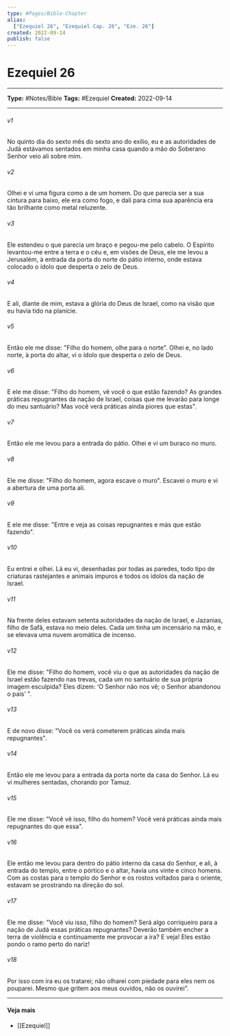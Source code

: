 ```yaml
---
type: #Pages/Bible-Chapter
alias:
  ["Ezequiel 26", "Ezequiel Cap. 26", "Eze. 26"]
created: 2022-09-14
publish: false
---
```


# Ezequiel 26

---

**Type:** #Notes/Bible
**Tags:** #Ezequiel
**Created:** 2022-09-14

---

###### v1
No quinto dia do sexto mês do sexto ano do exílio, eu e as autoridades de Judá estávamos sentados em minha casa quando a mão do Soberano Senhor veio ali sobre mim.
###### v2
Olhei e vi uma figura como a de um homem. Do que parecia ser a sua cintura para baixo, ele era como fogo, e dali para cima sua aparência era tão brilhante como metal reluzente.
###### v3
Ele estendeu o que parecia um braço e pegou-me pelo cabelo. O Espírito levantou-me entre a terra e o céu e, em visões de Deus, ele me levou a Jerusalém, à entrada da porta do norte do pátio interno, onde estava colocado o ídolo que desperta o zelo de Deus.
###### v4
E ali, diante de mim, estava a glória do Deus de Israel, como na visão que eu havia tido na planície.
###### v5
Então ele me disse: "Filho do homem, olhe para o norte". Olhei e, no lado norte, à porta do altar, vi o ídolo que desperta o zelo de Deus.
###### v6
E ele me disse: "Filho do homem, vê você o que estão fazendo? As grandes práticas repugnantes da nação de Israel, coisas que me levarão para longe do meu santuário? Mas você verá práticas ainda piores que estas".
###### v7
Então ele me levou para a entrada do pátio. Olhei e vi um buraco no muro.
###### v8
Ele me disse: "Filho do homem, agora escave o muro". Escavei o muro e vi a abertura de uma porta ali.
###### v9
E ele me disse: "Entre e veja as coisas repugnantes e más que estão fazendo".
###### v10
Eu entrei e olhei. Lá eu vi, desenhadas por todas as paredes, todo tipo de criaturas rastejantes e animais impuros e todos os ídolos da nação de Israel.
###### v11
Na frente deles estavam setenta autoridades da nação de Israel, e Jazanias, filho de Safã, estava no meio deles. Cada um tinha um incensário na mão, e se elevava uma nuvem aromática de incenso.
###### v12
Ele me disse: "Filho do homem, você viu o que as autoridades da nação de Israel estão fazendo nas trevas, cada um no santuário de sua própria imagem esculpida? Eles dizem: ‘O Senhor não nos vê; o Senhor abandonou o país’ ".
###### v13
E de novo disse: "Você os verá cometerem práticas ainda mais repugnantes".
###### v14
Então ele me levou para a entrada da porta norte da casa do Senhor. Lá eu vi mulheres sentadas, chorando por Tamuz.
###### v15
Ele me disse: "Você vê isso, filho do homem? Você verá práticas ainda mais repugnantes do que essa".
###### v16
Ele então me levou para dentro do pátio interno da casa do Senhor, e ali, à entrada do templo, entre o pórtico e o altar, havia uns vinte e cinco homens. Com as costas para o templo do Senhor e os rostos voltados para o oriente, estavam se prostrando na direção do sol.
###### v17
Ele me disse: "Você viu isso, filho do homem? Será algo corriqueiro para a nação de Judá essas práticas repugnantes? Deverão também encher a terra de violência e continuamente me provocar a ira? E veja! Eles estão pondo o ramo perto do nariz!
###### v18
Por isso com ira eu os tratarei; não olharei com piedade para eles nem os pouparei. Mesmo que gritem aos meus ouvidos, não os ouvirei".


---

#### Veja mais

- [[Ezequiel]]
